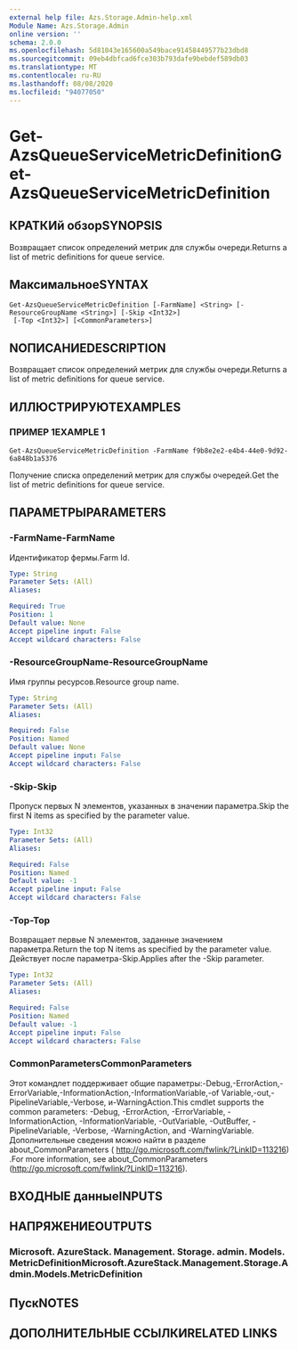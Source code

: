 ```yaml
---
external help file: Azs.Storage.Admin-help.xml
Module Name: Azs.Storage.Admin
online version: ''
schema: 2.0.0
ms.openlocfilehash: 5d81043e165600a549bace91458449577b23dbd8
ms.sourcegitcommit: 09eb4dbfcad6fce303b793dafe9bebdef589db03
ms.translationtype: MT
ms.contentlocale: ru-RU
ms.lasthandoff: 08/08/2020
ms.locfileid: "94077050"
---
```

# <span data-ttu-id="4d015-101">Get-AzsQueueServiceMetricDefinition</span><span class="sxs-lookup"><span data-stu-id="4d015-101">Get-AzsQueueServiceMetricDefinition</span></span>

## <span data-ttu-id="4d015-102">КРАТКИй обзор</span><span class="sxs-lookup"><span data-stu-id="4d015-102">SYNOPSIS</span></span>
<span data-ttu-id="4d015-103">Возвращает список определений метрик для службы очереди.</span><span class="sxs-lookup"><span data-stu-id="4d015-103">Returns a list of metric definitions for queue service.</span></span>

## <span data-ttu-id="4d015-104">Максимальное</span><span class="sxs-lookup"><span data-stu-id="4d015-104">SYNTAX</span></span>

```
Get-AzsQueueServiceMetricDefinition [-FarmName] <String> [-ResourceGroupName <String>] [-Skip <Int32>]
 [-Top <Int32>] [<CommonParameters>]
```

## <span data-ttu-id="4d015-105">NОПИСАНИЕ</span><span class="sxs-lookup"><span data-stu-id="4d015-105">DESCRIPTION</span></span>
<span data-ttu-id="4d015-106">Возвращает список определений метрик для службы очереди.</span><span class="sxs-lookup"><span data-stu-id="4d015-106">Returns a list of metric definitions for queue service.</span></span>

## <span data-ttu-id="4d015-107">ИЛЛЮСТРИРУЮТ</span><span class="sxs-lookup"><span data-stu-id="4d015-107">EXAMPLES</span></span>

### <span data-ttu-id="4d015-108">ПРИМЕР 1</span><span class="sxs-lookup"><span data-stu-id="4d015-108">EXAMPLE 1</span></span>
```
Get-AzsQueueServiceMetricDefinition -FarmName f9b8e2e2-e4b4-44e0-9d92-6a848b1a5376
```

<span data-ttu-id="4d015-109">Получение списка определений метрик для службы очередей.</span><span class="sxs-lookup"><span data-stu-id="4d015-109">Get the list of metric definitions for queue service.</span></span>

## <span data-ttu-id="4d015-110">ПАРАМЕТРЫ</span><span class="sxs-lookup"><span data-stu-id="4d015-110">PARAMETERS</span></span>

### <span data-ttu-id="4d015-111">-FarmName</span><span class="sxs-lookup"><span data-stu-id="4d015-111">-FarmName</span></span>
<span data-ttu-id="4d015-112">Идентификатор фермы.</span><span class="sxs-lookup"><span data-stu-id="4d015-112">Farm Id.</span></span>

```yaml
Type: String
Parameter Sets: (All)
Aliases:

Required: True
Position: 1
Default value: None
Accept pipeline input: False
Accept wildcard characters: False
```

### <span data-ttu-id="4d015-113">-ResourceGroupName</span><span class="sxs-lookup"><span data-stu-id="4d015-113">-ResourceGroupName</span></span>
<span data-ttu-id="4d015-114">Имя группы ресурсов.</span><span class="sxs-lookup"><span data-stu-id="4d015-114">Resource group name.</span></span>

```yaml
Type: String
Parameter Sets: (All)
Aliases:

Required: False
Position: Named
Default value: None
Accept pipeline input: False
Accept wildcard characters: False
```

### <span data-ttu-id="4d015-115">-Skip</span><span class="sxs-lookup"><span data-stu-id="4d015-115">-Skip</span></span>
<span data-ttu-id="4d015-116">Пропуск первых N элементов, указанных в значении параметра.</span><span class="sxs-lookup"><span data-stu-id="4d015-116">Skip the first N items as specified by the parameter value.</span></span>

```yaml
Type: Int32
Parameter Sets: (All)
Aliases:

Required: False
Position: Named
Default value: -1
Accept pipeline input: False
Accept wildcard characters: False
```

### <span data-ttu-id="4d015-117">-Top</span><span class="sxs-lookup"><span data-stu-id="4d015-117">-Top</span></span>
<span data-ttu-id="4d015-118">Возвращает первые N элементов, заданные значением параметра.</span><span class="sxs-lookup"><span data-stu-id="4d015-118">Return the top N items as specified by the parameter value.</span></span>
<span data-ttu-id="4d015-119">Действует после параметра-Skip.</span><span class="sxs-lookup"><span data-stu-id="4d015-119">Applies after the -Skip parameter.</span></span>

```yaml
Type: Int32
Parameter Sets: (All)
Aliases:

Required: False
Position: Named
Default value: -1
Accept pipeline input: False
Accept wildcard characters: False
```

### <span data-ttu-id="4d015-120">CommonParameters</span><span class="sxs-lookup"><span data-stu-id="4d015-120">CommonParameters</span></span>
<span data-ttu-id="4d015-121">Этот командлет поддерживает общие параметры:-Debug,-ErrorAction,-ErrorVariable,-InformationAction,-InformationVariable,-of Variable,-out,-PipelineVariable,-Verbose, и-WarningAction.</span><span class="sxs-lookup"><span data-stu-id="4d015-121">This cmdlet supports the common parameters: -Debug, -ErrorAction, -ErrorVariable, -InformationAction, -InformationVariable, -OutVariable, -OutBuffer, -PipelineVariable, -Verbose, -WarningAction, and -WarningVariable.</span></span> <span data-ttu-id="4d015-122">Дополнительные сведения можно найти в разделе about_CommonParameters ( http://go.microsoft.com/fwlink/?LinkID=113216) .</span><span class="sxs-lookup"><span data-stu-id="4d015-122">For more information, see about_CommonParameters (http://go.microsoft.com/fwlink/?LinkID=113216).</span></span>

## <span data-ttu-id="4d015-123">ВХОДНЫЕ данные</span><span class="sxs-lookup"><span data-stu-id="4d015-123">INPUTS</span></span>

## <span data-ttu-id="4d015-124">НАПРЯЖЕНИЕ</span><span class="sxs-lookup"><span data-stu-id="4d015-124">OUTPUTS</span></span>

### <span data-ttu-id="4d015-125">Microsoft. AzureStack. Management. Storage. admin. Models. MetricDefinition</span><span class="sxs-lookup"><span data-stu-id="4d015-125">Microsoft.AzureStack.Management.Storage.Admin.Models.MetricDefinition</span></span>

## <span data-ttu-id="4d015-126">Пуск</span><span class="sxs-lookup"><span data-stu-id="4d015-126">NOTES</span></span>

## <span data-ttu-id="4d015-127">ДОПОЛНИТЕЛЬНЫЕ ССЫЛКИ</span><span class="sxs-lookup"><span data-stu-id="4d015-127">RELATED LINKS</span></span>
